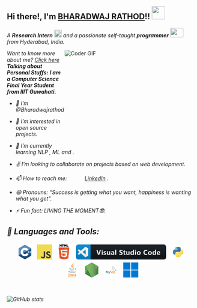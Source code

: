 

## Hi there!, I'm [BHARADWAJ RATHOD](https://www.linkedin.com/in/megavath-bharadwaj-3380551ab/)!! <img src="https://raw.githubusercontent.com/TheDudeThatCode/TheDudeThatCode/master/Assets/Hi.gif" width=35 height=35>

<p>
  <em>
    A <b>Research Intern</b> <img src="https://raw.githubusercontent.com/TheDudeThatCode/TheDudeThatCode/master/Assets/Medal.gif" width=20 height=20> and a passionate self-taught <b>programmer</b> <img src="https://raw.githubusercontent.com/TheDudeThatCode/TheDudeThatCode/master/Assets/Developer.gif" width=35 height=25> from Hyderabad, India.
  </em>
 </p>

<img align="right" alt="Coder GIF" height=250 width=350 src="https://i.pinimg.com/originals/e4/26/70/e426702edf874b181aced1e2fa5c6cde.gif" />

<em> Want to know more about me? [Click here](https://www.linkedin.com/in/megavath-bharadwaj-3380551ab/) </em>
<em>
**Talking about Personal Stuffs:**
**I am a Computer Science Final Year Student from IIIT Guwahati.**
- 👋 I’m @Bharadwajrathod
- 👀 I’m interested in open source projects.
- 🌱 I’m currently learning NLP , ML and .
- ✌  I’m looking to collaborate on projects based on web development.
- 📫 How to reach me: 
                    &nbsp;&nbsp;&nbsp;&nbsp;&nbsp;&nbsp;&nbsp;&nbsp;&nbsp;&nbsp; [LinkedIn](https://www.linkedin.com/in/megavath-bharadwaj-3380551ab/) .


- 😄 Pronouns: “Success is getting what you want, happiness is wanting what you get”.
- ⚡ Fun fact:  LIVING THE MOMENT😎.
## 🧰 Languages and Tools:
<p align="center">
<img src="https://raw.githubusercontent.com/github/explore/80688e429a7d4ef2fca1e82350fe8e3517d3494d/topics/cpp/cpp.png" alt="CPP" height="40" style="vertical-align:top; margin:4px">
<img src="https://raw.githubusercontent.com/github/explore/80688e429a7d4ef2fca1e82350fe8e3517d3494d/topics/javascript/javascript.png" alt="Javascript" height="40" style="vertical-align:top; margin:4px">
<img src="https://raw.githubusercontent.com/github/explore/80688e429a7d4ef2fca1e82350fe8e3517d3494d/topics/html/html.png" alt="HTML" height="40" style="vertical-align:top; margin:4px">
<img src="https://raw.githubusercontent.com/8bithemant/8bithemant/master/svg/dev/tools/visualstudio_code.svg" alt="Vscode" height="40" style="vertical-align:top; margin:4px">
<img src="https://raw.githubusercontent.com/github/explore/80688e429a7d4ef2fca1e82350fe8e3517d3494d/topics/python/python.png" alt="Python" height="40" style="vertical-align:top; margin:4px">
<img src="https://raw.githubusercontent.com/github/explore/80688e429a7d4ef2fca1e82350fe8e3517d3494d/topics/java/java.png" alt="Java" height="40" style="vertical-align:top; margin:4px">
<img src="https://raw.githubusercontent.com/github/explore/80688e429a7d4ef2fca1e82350fe8e3517d3494d/topics/nodejs/nodejs.png" alt="Nodejs" height="40" style="vertical-align:top; margin:4px">
<img src="https://raw.githubusercontent.com/github/explore/80688e429a7d4ef2fca1e82350fe8e3517d3494d/topics/mysql/mysql.png" alt="Mysql" height="40" style="vertical-align:top; margin:4px">
<img src="https://raw.githubusercontent.com/github/explore/80688e429a7d4ef2fca1e82350fe8e3517d3494d/topics/windows/windows.png" alt="Windows" height="40" style="vertical-align:top; margin:4px">
</p><br>



 ![GitHub stats](https://github-readme-stats.vercel.app/api?username=bharadwajrathod&show_icons=true&theme=tokyonight)
